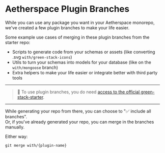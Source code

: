 # Aetherspace Plugin Branches

While you can use any package you want in your Aetherspace monorepo, we've created a few plugin branches to make your life easier.

Some example use cases of merging in these plugin branches from the starter repo:
- Scripts to generate code from your schemas or assets (like converting .svg `with/green-stack-icons`)
- Utils to turn your schemas into models for your database (like on the `with/mongoose` branch)
- Extra helpers to make your life easier or integrate better with third party tools

---
> 💚 To use plugin branches, you do need [access to the official green-stack-starter](https://github.com/sponsors/codinsonn).
---

While generating your repo from there, you can choose to "✅ include all branches".  
Or, if you've already generated your repo, you can merge in the branches manually.

Either way:

```shell
git merge with/{plugin-name}
```
